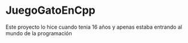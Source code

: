 # JuegoGatoEnCpp

Este proyecto lo hice cuando tenia 16 años y apenas estaba entrando al mundo de la programación
